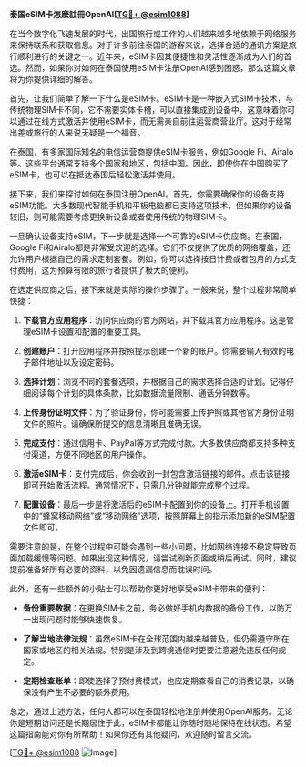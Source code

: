 **泰国eSIM卡怎麽註冊OpenAI[[TG💪+ @esim1088](https://t.me/s/esim1088)]**

在当今数字化飞速发展的时代，出国旅行或工作的人们越来越多地依赖于网络服务来保持联系和获取信息。对于许多前往泰国的游客来说，选择合适的通讯方案是旅行顺利进行的关键之一。近年来，eSIM卡因其便捷性和灵活性逐渐成为人们的首选。然而，如果你对如何在泰国使用eSIM卡注册OpenAI感到困惑，那么这篇文章将为你提供详细的解答。

首先，让我们简单了解一下什么是eSIM卡。eSIM卡是一种嵌入式SIM卡技术，与传统物理SIM卡不同，它不需要实体卡槽，可以直接集成到设备中。这意味着你可以通过在线方式激活并使用eSIM卡，而无需亲自前往运营商营业厅。这对于经常出差或旅行的人来说无疑是一个福音。

在泰国，有多家国际知名的电信运营商提供eSIM卡服务，例如Google Fi、Airalo等。这些平台通常支持多个国家和地区，包括中国。因此，即使你在中国购买了eSIM卡，也可以在抵达泰国后轻松激活并使用。

接下来，我们来探讨如何在泰国注册OpenAI。首先，你需要确保你的设备支持eSIM功能。大多数现代智能手机和平板电脑都已支持这项技术，但如果你的设备较旧，则可能需要考虑更换新设备或者使用传统的物理SIM卡。

一旦确认设备支持eSIM，下一步就是选择一个可靠的eSIM卡供应商。在泰国，Google Fi和Airalo都是非常受欢迎的选择。它们不仅提供了优质的网络覆盖，还允许用户根据自己的需求定制套餐。例如，你可以选择按日计费或者包月的方式支付费用，这为预算有限的旅行者提供了极大的便利。

在选定供应商之后，接下来就是实际的操作步骤了。一般来说，整个过程非常简单快捷：

1. **下载官方应用程序**：访问供应商的官方网站，并下载其官方应用程序。这是管理eSIM卡设置和配置的重要工具。
   
2. **创建账户**：打开应用程序并按照提示创建一个新的账户。你需要输入有效的电子邮件地址以及设定密码。

3. **选择计划**：浏览不同的套餐选项，并根据自己的需求选择合适的计划。记得仔细阅读每个计划的具体条款，比如数据流量限制、通话分钟数等。

4. **上传身份证明文件**：为了验证身份，你可能需要上传护照或其他官方身份证明文件的照片。请确保所提交的信息清晰且准确无误。

5. **完成支付**：通过信用卡、PayPal等方式完成付款。大多数供应商都支持多种支付渠道，方便不同地区的用户操作。

6. **激活eSIM卡**：支付完成后，你会收到一封包含激活链接的邮件。点击该链接即可开始激活流程。通常情况下，只需几分钟就能完成整个过程。

7. **配置设备**：最后一步是将激活后的eSIM卡配置到你的设备上。打开手机设置中的“蜂窝移动网络”或“移动网络”选项，按照屏幕上的指示添加新的eSIM配置文件即可。

需要注意的是，在整个过程中可能会遇到一些小问题，比如网络连接不稳定导致页面加载缓慢等问题。如果出现这种情况，请尝试刷新页面或稍后再试。同时，建议提前准备好所有必要的资料，以免因遗漏信息而耽误时间。

此外，还有一些额外的小贴士可以帮助你更好地享受eSIM卡带来的便利：

- **备份重要数据**：在更换SIM卡之前，务必做好手机内数据的备份工作，以防万一出现问题时能够快速恢复。
  
- **了解当地法律法规**：虽然eSIM卡在全球范围内越来越普及，但仍需遵守所在国家或地区的相关法规。特别是涉及到跨境通信时更要注意避免违反任何规定。

- **定期检查账单**：即使选择了预付费模式，也应定期查看自己的消费记录，以确保没有产生不必要的额外费用。

总之，通过上述方法，任何人都可以在泰国轻松地注册并使用OpenAI服务。无论你是短期访问还是长期居住于此，eSIM卡都能让你随时随地保持在线状态。希望这篇指南能对你有所帮助！如果你还有其他疑问，欢迎随时留言交流。

[[TG💪+ @esim1088](https://t.me/s/esim1088) ![Image](https://i.postimg.cc/4NQfJmqS/Snipaste-2025-05-13-00-14-12.png)]